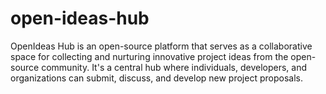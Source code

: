 # open-ideas-hub
OpenIdeas Hub is an open-source platform that serves as a collaborative space for collecting and nurturing innovative project ideas from the open-source community. It's a central hub where individuals, developers, and organizations can submit, discuss, and develop new project proposals.
